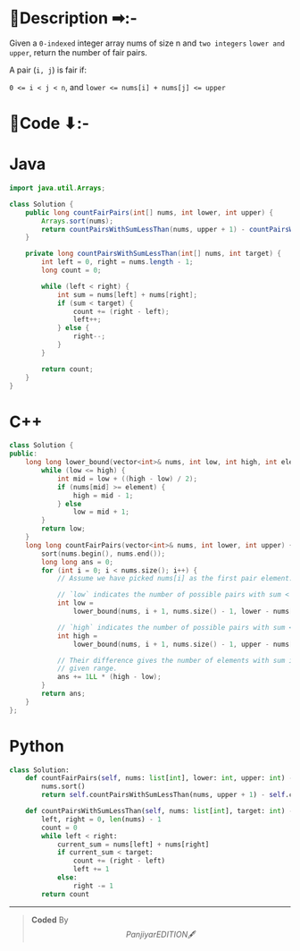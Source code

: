 # 📍Description ➡:-
<!-- Describe your first thoughts on how to solve this problem. -->
Given a `0-indexed` integer array nums of size n and `two integers` `lower and upper`, return the number of fair pairs.

A pair (`i, j`) is fair if:

`0 <= i < j < n`, and
`lower <= nums[i] + nums[j] <= upper`


# 📝Code ⬇:-


# Java
```java []
import java.util.Arrays;

class Solution {
    public long countFairPairs(int[] nums, int lower, int upper) {
        Arrays.sort(nums);
        return countPairsWithSumLessThan(nums, upper + 1) - countPairsWithSumLessThan(nums, lower);
    }

    private long countPairsWithSumLessThan(int[] nums, int target) {
        int left = 0, right = nums.length - 1;
        long count = 0;

        while (left < right) {
            int sum = nums[left] + nums[right];
            if (sum < target) {
                count += (right - left);
                left++;
            } else {
                right--;
            }
        }

        return count;
    }
}

```

# C++
``` cpp []
class Solution {
public:
    long long lower_bound(vector<int>& nums, int low, int high, int element) {
        while (low <= high) {
            int mid = low + ((high - low) / 2);
            if (nums[mid] >= element) {
                high = mid - 1;
            } else
                low = mid + 1;
        }
        return low;
    }
    long long countFairPairs(vector<int>& nums, int lower, int upper) {
        sort(nums.begin(), nums.end());
        long long ans = 0;
        for (int i = 0; i < nums.size(); i++) {
            // Assume we have picked nums[i] as the first pair element.

            // `low` indicates the number of possible pairs with sum < lower.
            int low =
                lower_bound(nums, i + 1, nums.size() - 1, lower - nums[i]);

            // `high` indicates the number of possible pairs with sum <= upper.
            int high =
                lower_bound(nums, i + 1, nums.size() - 1, upper - nums[i] + 1);

            // Their difference gives the number of elements with sum in the
            // given range.
            ans += 1LL * (high - low);
        }
        return ans;   
    }
};
```

# Python
``` python []
class Solution:
    def countFairPairs(self, nums: list[int], lower: int, upper: int) -> int:
        nums.sort()
        return self.countPairsWithSumLessThan(nums, upper + 1) - self.countPairsWithSumLessThan(nums, lower)

    def countPairsWithSumLessThan(self, nums: list[int], target: int) -> int:
        left, right = 0, len(nums) - 1
        count = 0
        while left < right:
            current_sum = nums[left] + nums[right]
            if current_sum < target:
                count += (right - left)
                left += 1
            else:
                right -= 1
        return count  
```

---

>    **Coded** By $$Panjiyar EDITION 🖋  $$

               
